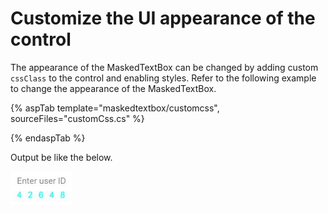 # Customize the UI appearance of the control

The appearance of the MaskedTextBox can be changed by adding custom `cssClass` to the control and enabling styles.
Refer to the following example to change the appearance of the MaskedTextBox.

{% aspTab template="maskedtextbox/customcss", sourceFiles="customCss.cs" %}

{% endaspTab %}

Output be like the below.

![MaskedTextBox Sample](../images/customCss.png)